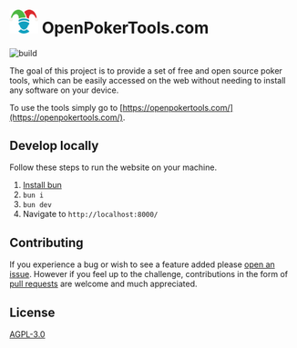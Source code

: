 <h1>
    <img width="50" src="https://raw.githubusercontent.com/openpokertools/openpokertools.com/main/src/images/logo_tight.png">
    OpenPokerTools.com
</h1>

![build](https://github.com/openpokertools/openpokertools.com/actions/workflows/deploy.yml/badge.svg)

The goal of this project is to provide a set of free and open source poker tools, which can be easily accessed on the web without needing to install any software on your device.

To use the tools simply go to [https://openpokertools.com/](https://openpokertools.com/).

## Develop locally

Follow these steps to run the website on your machine.

1. [Install bun](https://bun.sh/docs/installation)
2. `bun i`
3. `bun dev`
4. Navigate to `http://localhost:8000/`

## Contributing

If you experience a bug or wish to see a feature added please [open an issue](https://github.com/openpokertools/openpokertools.com/issues). However if you feel up to the challenge, contributions in the form of [pull requests](https://docs.github.com/en/pull-requests/collaborating-with-pull-requests/proposing-changes-to-your-work-with-pull-requests/about-pull-requests) are welcome and much appreciated.

## License

[AGPL-3.0](LICENSE)
